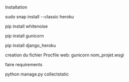 
Installation 

sudo snap install --classic heroku

pip install whitenoise

pip install gunicorn

pip install django_heroku

creation du fichier Procfile
    web: gunicorn nom_projet.wsgi

faire requirements

python manage.py collectstatic
